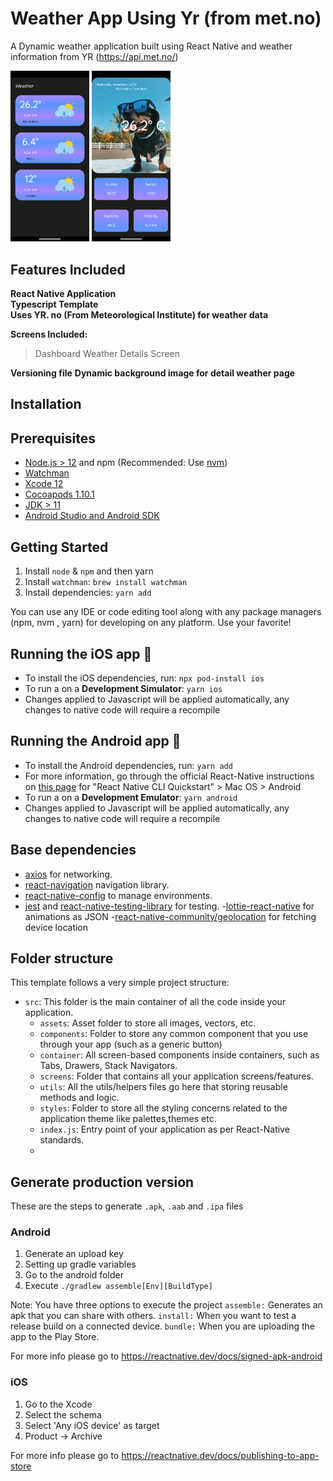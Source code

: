# Weather App Using Yr (from met.no)

A Dynamic weather application built using React Native and weather information from YR (https://api.met.no/)

<p float="left">
<img src="https://github.com/athul173/WeatherApp/blob/main/screenshots/dashboard.png" width=25% height=25%>
<img src="https://github.com/athul173/WeatherApp/blob/main/screenshots/weatherDetail.png" width=25% height=25%>
</p>

## Features Included

**React Native Application**  
**Typescript Template**  
**Uses YR. no (From Meteorological Institute) for weather data**

**Screens Included:**
> Dashboard
> Weather Details Screen

**Versioning file**
**Dynamic background image for detail weather page**

## Installation

## Prerequisites

- [Node.js > 12](https://nodejs.org) and npm (Recommended: Use [nvm](https://github.com/nvm-sh/nvm))
- [Watchman](https://facebook.github.io/watchman)
- [Xcode 12](https://developer.apple.com/xcode)
- [Cocoapods 1.10.1](https://cocoapods.org)
- [JDK > 11](https://www.oracle.com/java/technologies/javase-jdk11-downloads.html)
- [Android Studio and Android SDK](https://developer.android.com/studio)

## Getting Started

1. Install `node` & `npm` and then yarn
2. Install `watchman`: `brew install watchman`
3. Install dependencies: `yarn add`

You can use any IDE or code editing tool along with any package managers (npm, nvm , yarn) for developing on any
platform. Use your favorite!

## Running the iOS app 📱

- To install the iOS dependencies, run: `npx pod-install ios`
- To run a on a **Development Simulator**: `yarn ios`
- Changes applied to Javascript will be applied automatically, any changes to native code will require a recompile

## Running the Android app 🤖

- To install the Android dependencies, run: `yarn add`
- For more information, go through the official React-Native instructions
  on [this page](https://reactnative.dev/docs/environment-setup#development-os) for "React Native CLI Quickstart" > Mac
  OS > Android
- To run a on a **Development Emulator**: `yarn android`
- Changes applied to Javascript will be applied automatically, any changes to native code will require a recompile

## Base dependencies

- [axios](https://github.com/axios/axios) for networking.
- [react-navigation](https://reactnavigation.org/) navigation library.
- [react-native-config](https://github.com/luggit/react-native-config) to manage environments.
- [jest](https://facebook.github.io/jest/)
  and [react-native-testing-library](https://callstack.github.io/react-native-testing-library/) for
  testing. -[lottie-react-native](https://github.com/lottie-react-native/lottie-react-native) for animations as
  JSON -[react-native-community/geolocation](https://github.com/michalchudziak/react-native-geolocation) for fetching
  device location

## Folder structure

This template follows a very simple project structure:

- `src`: This folder is the main container of all the code inside your application.
    - `assets`: Asset folder to store all images, vectors, etc.
    - `components`: Folder to store any common component that you use through your app (such as a generic button)
    - `container`: All screen-based components inside containers, such as Tabs, Drawers, Stack Navigators.
    - `screens`: Folder that contains all your application screens/features.
    - `utils`: All the utils/helpers files go here that storing reusable methods and logic.
    - `styles`: Folder to store all the styling concerns related to the application theme like palettes,themes etc.
    - `index.js`: Entry point of your application as per React-Native standards.
    -

## Generate production version

These are the steps to generate `.apk`, `.aab` and `.ipa` files

### Android

1. Generate an upload key
2. Setting up gradle variables
3. Go to the android folder
4. Execute `./gradlew assemble[Env][BuildType]`

Note: You have three options to execute the project
`assemble:` Generates an apk that you can share with others.
`install:` When you want to test a release build on a connected device.
`bundle:` When you are uploading the app to the Play Store.

For more info please go to https://reactnative.dev/docs/signed-apk-android

### iOS

1. Go to the Xcode
2. Select the schema
3. Select 'Any iOS device' as target
4. Product -> Archive

For more info please go to https://reactnative.dev/docs/publishing-to-app-store
